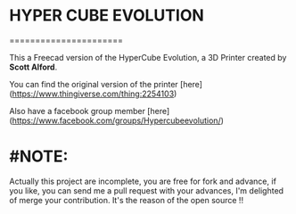 # HYPER CUBE EVOLUTION
======================

This a Freecad version of the HyperCube Evolution, a 3D Printer created by **Scott Alford**.

You can find the original version of the printer [here] (https://www.thingiverse.com/thing:2254103)

Also have a facebook group member [here] (https://www.facebook.com/groups/Hypercubeevolution/)

#NOTE:
======

Actually this project are incomplete, you are free for fork and advance, if you like, you can send me a pull request with your advances, I'm delighted of merge your contribution. It's the reason of the open source !!

